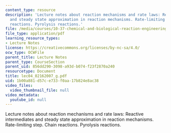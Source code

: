 ```yaml
---
content_type: resource
description: 'Lecture notes about reaction mechanisms and rate laws: Reactive intermediates
  and steady state approximation in reaction mechanisms. Rate-limiting step. Chain
  reactions. Pyrolysis reactions.'
file: /media/courses/10-37-chemical-and-biological-reaction-engineering-spring-2007/1b00a881d57ce733f0aa17b824e8ac38_lec04_02162007_g.pdf
file_type: application/pdf
learning_resource_types:
- Lecture Notes
license: https://creativecommons.org/licenses/by-nc-sa/4.0/
ocw_type: OCWFile
parent_title: Lecture Notes
parent_type: CourseSection
parent_uid: 856dd290-3098-a93d-b074-f23f2870a240
resourcetype: Document
title: lec04_02162007_g.pdf
uid: 1b00a881-d57c-e733-f0aa-17b824e8ac38
video_files:
  video_thumbnail_file: null
video_metadata:
  youtube_id: null
---
```

Lecture notes about reaction mechanisms and rate laws: Reactive intermediates and steady state approximation in reaction mechanisms. Rate-limiting step. Chain reactions. Pyrolysis reactions.